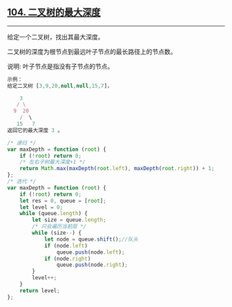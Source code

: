 ## [104. 二叉树的最大深度](https://leetcode-cn.com/problems/maximum-depth-of-binary-tree/)
----
给定一个二叉树，找出其最大深度。

二叉树的深度为根节点到最远叶子节点的最长路径上的节点数。

说明: 叶子节点是指没有子节点的节点。
``` javascript
示例：
给定二叉树 [3,9,20,null,null,15,7]，

    3
   / \
  9  20
    /  \
   15   7
返回它的最大深度 3 。
```
```javascript
/* 递归 */
var maxDepth = function (root) {
    if (!root) return 0;
    /* 左右子树最大深度+1 */
    return Math.max(maxDepth(root.left), maxDepth(root.right)) + 1;
};
/* 迭代 */
var maxDepth = function (root) {
    if (!root) return 0;
    let res = 0, queue = [root];
    let level = 0;
    while (queue.length) {
        let size = queue.length;
        /* 只会遍历当前层 */
        while (size--) {
            let node = queue.shift();//队头
            if (node.left)
                queue.push(node.left);
            if (node.right)
                queue.push(node.right);
        }
        level++;
    }
    return level;
};
```
